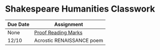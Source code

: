 # Shakespeare Humanities Classwork

| Due Date | Assignment |
|----------|------------|
|None | [Proof Reading Marks](lang/ProofreadingMarks.pdf)|
|12/10|Acrostic RENAISSANCE poem|

